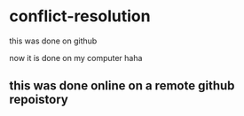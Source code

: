 # conflict-resolution

this was done on github

now it is done on my computer haha
## this was done online on a remote github repoistory
